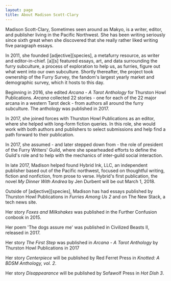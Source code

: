 ```yaml
---
layout: page
title: About Madison Scott-Clary
---
```


<!-- Madison Scott-Clary is a writer, editor, and publisher living in the Pacific Northwest. She has helped edit [adjective][species], a metafurry resource and blog, and edited *Arcana - A Tarot Anthology*, an anthology of short fiction centered around the major arcana, out from Thurston Howl Publications. She is editor-in-chief of Hybrid Ink, an independent publisher focused on thoughtful writing. She lives with her two dogs and her husband, who is sometimes also a dog. -->

Madison Scott-Clary, Sometimes seen around as Makyo, is a writer, editor, and publisher living in the Pacific Northwest. She has been writing seriously since sixth great when she discovered that she really rather liked writing five paragraph essays.

In 2011, she founded [adjective][species], a metafurry resource, as writer and editor-in-chief. [a][s] featured essays, art, and data surrounding the furry subculture, a process of exploration to help us, as furries, figure out what went into our own subculture. Shortly thereafter, the project took ownership of the Furry Survey, the fandom's largest yearly market and demographic survey, which it hosts to this day.

Beginning in 2016, she edited *Arcana - A Tarot Anthology* for Thurston Howl Publications. *Arcana* collected 22 stories - one for each of the 22 major arcana in a western Tarot deck - from authors all around the furry subculture. The anthology was published in 2017.

In 2017, she joined forces with Thurston Howl Publications as an editor, where she helped with long-form fiction queries. In this role, she would work with both authors and publishers to select submissions and help find a path forward to their publication.

In 2017, she assumed - and later stepped down from - the role of president of the Furry Writers' Guild, where she spearheaded efforts to define the Guild's role and to help with the mechanics of inter-guild social interaction.

In late 2017, Madison helped found Hybrid Ink, LLC, an independent publisher based out of the Pacific northwest, focused on thoughtful writing, fiction and nonfiction, from prose to verse. Hybrid's first publication, the novel *My Dinner With Andrea* by Jen Durbent will be out March 1, 2018.

Outside of [adjective][species], Madison has had essays published by Thurston Howl Publications in *Furries Among Us 2* and on The New Stack, a tech news site.

Her story *Foxes and Milkshakes* was published in the Further Confusion conbook in 2015.

Her poem 'The dogs assure me' was published in Civilized Beasts II, released in 2017.

Her story *The First Step* was published in *Arcana - A Tarot Anthology* by Thurston Howl Publications in 2017

Her story *Centerpiece* will be published by Red Ferret Press in *Knotted: A BDSM Anthology, vol. 2*.

Her story *Disappearance* will be published by Sofawolf Press in *Hot Dish 3*.
